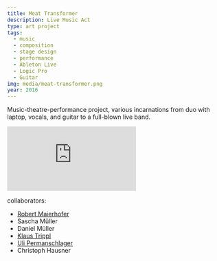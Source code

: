 ```yaml
---
title: Meat Transformer
description: Live Music Act
type: art project
tags:
  - music
  - composition
  - stage design
  - performance
  - Ableton Live
  - Logic Pro
  - Guitar
img: media/meat-transformer.png
year: 2016
---
```


Music-theatre-performance project, various incarnations from duo with laptop,
vocals, and guitar to a full-blown live band.

<div class="video-container">
<iframe class="video" src="https://www.youtube.com/embed/AlYNAktkxsY" frameborder="0" allow="accelerometer; autoplay; encrypted-media; gyroscope; picture-in-picture" allowfullscreen></iframe>
</div>

collaborators:
- [Robert Maierhofer](https://www.dieangewandte.at/jart/prj3/angewandte-2016/main.jart?rel=de&reserve-mode=active&content-id=1458930944469&Pe-Id=5380)
- Sascha Müller
- Daniel Müller
- [Klaus Trippl](https://www.triktronics.at/)
- [Uli Permanschlager](https://www.mdw.ac.at/imp/?PageId=3819)
- Christoph Hausner
